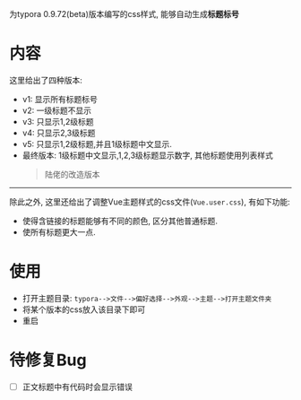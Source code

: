 为typora 0.9.72(beta)版本编写的css样式, 能够自动生成**标题标号**

# 内容
这里给出了四种版本:
* v1: 显示所有标题标号
* v2: 一级标题不显示
* v3: 只显示1,2级标题
* v4: 只显示2,3级标题
* v5: 只显示1,2级标题,并且1级标题中文显示.
* 最终版本: 1级标题中文显示,1,2,3级标题显示数字, 其他标题使用列表样式
    > 陆佬的改造版本

----------
除此之外, 这里还给出了调整Vue主题样式的css文件(`Vue.user.css`), 有如下功能:
* 使得含链接的标题能够有不同的颜色, 区分其他普通标题.
* 使所有标题更大一点.

# 使用
* 打开主题目录: `typora-->文件-->偏好选择-->外观-->主题-->打开主题文件夹`
* 将某个版本的css放入该目录下即可
* 重启

# 待修复Bug
- [ ] 正文标题中有代码时会显示错误